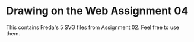 #  Drawing on the Web Assignment 04

This contains Freda's 5 SVG files from Assignment 02. Feel free to use them. 
